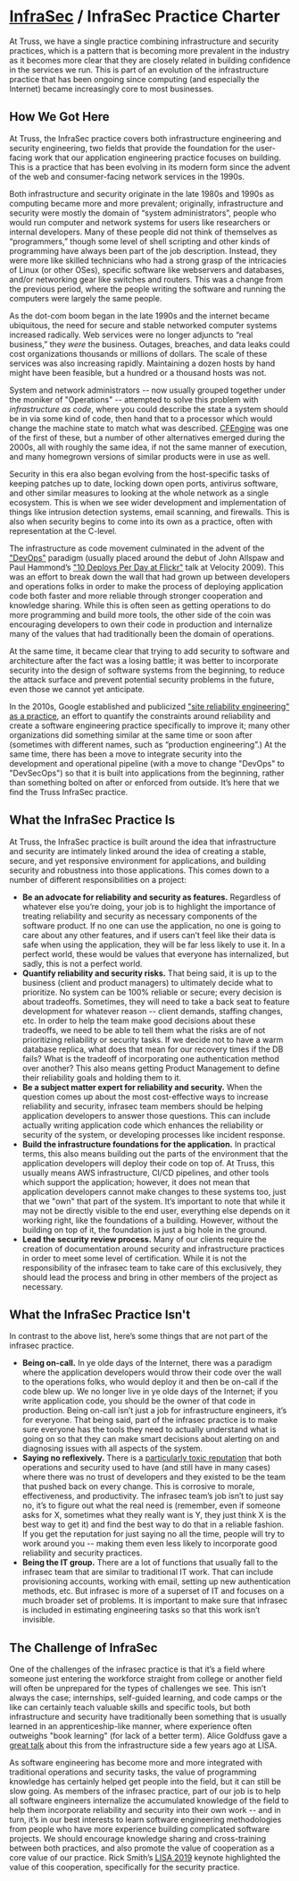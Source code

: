 # [InfraSec](README.md) / InfraSec Practice Charter

At Truss, we have a single practice combining infrastructure and security
practices, which is a pattern that is becoming more prevalent in the
industry as it becomes more clear that they are closely related in
building confidence in the services we run. This is part of an evolution
of the infrastructure practice that has been ongoing since computing
(and especially the Internet) became increasingly core to most businesses.

## How We Got Here

At Truss, the InfraSec practice covers both infrastructure engineering
and security engineering, two fields that provide the foundation for
the user-facing work that our application engineering practice focuses
on building. This is a practice that has been evolving in its modern
form since the advent of the web and consumer-facing network services
in the 1990s.

Both infrastructure and security originate in the late 1980s and 1990s
as computing became more and more prevalent; originally, infrastructure
and security were mostly the domain of “system administrators”, people
who would run computer and network systems for users like researchers
or internal developers. Many of these people did not think of themselves
as “programmers,” though some level of shell scripting and other kinds
of programming have always been part of the job description. Instead,
they were more like skilled technicians who had a strong grasp of the
intricacies of Linux (or other OSes), specific software like webservers
and databases, and/or networking gear like switches and routers. This
was a change from the previous period, where the people writing the
software and running the computers were largely the same people.

As the dot-com boom began in the late 1990s and the internet became
ubiquitous, the need for secure and stable networked computer systems
increased radically. Web services were no longer adjuncts to “real
business,” they *were* the business. Outages, breaches, and data leaks
could cost organizations thousands or millions of dollars. The scale
of these services was also increasing rapidly. Maintaining a dozen
hosts by hand might have been feasible, but a hundred or a thousand
hosts was not.

System and network administrators -- now usually grouped together under
the moniker of "Operations" -- attempted to solve this problem with
*infrastructure as code*, where you could describe the state a system
should be in via some kind of code, then hand that to a processor which
would change the machine state to match what was described.
[CFEngine](https://en.wikipedia.org/wiki/CFEngine) was one of the first
of these, but a number of other alternatives emerged during the 2000s,
all with roughly the same idea, if not the same manner of execution, and
many homegrown versions of similar products were in use as well.

Security in this era also began evolving from the host-specific tasks of
keeping patches up to date, locking down open ports, antivirus software,
and other similar measures to looking at the whole network as a single
ecosystem. This is when we see wider development and implementation of
things like intrusion detection systems, email scanning, and firewalls.
This is also when security begins to come into its own as a practice,
often with representation at the C-level.

The infrastructure as code movement culminated in the advent of the
["DevOps"](https://en.wikipedia.org/wiki/DevOps) paradigm (usually placed
around the debut of John Allspaw and Paul Hammond’s ["10 Deploys Per Day
at Flickr"](https://www.youtube.com/watch?v=LdOe18KhtT4) talk at Velocity
2009). This was an effort to break down the wall that had grown up between
developers and operations folks in order to make the process of deploying
application code both faster and more reliable through stronger
cooperation and knowledge sharing. While this is often seen as getting
operations to do more programming and build more tools, the other side
of the coin was encouraging developers to own their code in production
and internalize many of the values that had traditionally been the
domain of operations.

At the same time, it became clear that trying to add security to software
and architecture after the fact was a losing battle; it was better to
incorporate security into the design of software systems from the
beginning, to reduce the attack surface and prevent potential security
problems in the future, even those we cannot yet anticipate.

In the 2010s, Google established and publicized ["site reliability
engineering" as a practice](https://landing.google.com/sre/books/), an
effort to quantify the constraints around reliability and create a
software engineering practice specifically to improve it; many other
organizations did something similar at the same time or soon after
(sometimes with different names, such as “production engineering”.)
At the same time, there has been a move to integrate security into the
development and operational pipeline (with a move to change "DevOps" to
"DevSecOps") so that it is built into applications from the beginning,
rather than something bolted on after or enforced from outside. It’s
here that we find the Truss InfraSec practice.

## What the InfraSec Practice Is

At Truss, the InfraSec practice is built around the idea that
infrastructure and security are intimately linked around the idea of
creating a stable, secure, and yet responsive environment for applications,
and building security and robustness into those applications. This comes
down to a number of different responsibilities on a project:

* **Be an advocate for reliability and security as features.** Regardless
  of whatever else you’re doing, your job is to highlight the importance
  of treating reliability and security as necessary components of the
  software product. If no one can use the application, no one is going to
  care about any other features, and if users can’t feel like their data
  is safe when using the application, they will be far less likely to use
  it. In a perfect world, these would be values that everyone has
  internalized, but sadly, this is not a perfect world.
* **Quantify reliability and security risks.** That being said, it is up
  to the business (client and product managers) to ultimately decide what
  to prioritize. No system can be 100% reliable or secure; every decision
  is about tradeoffs. Sometimes, they will need to take a back seat to
  feature development for whatever reason -- client demands, staffing
  changes, etc. In order to help the team make good decisions about these
  tradeoffs, we need to be able to tell them what the risks are of not
  prioritizing reliability or security tasks. If we decide not to have a
  warm database replica, what does that mean for our recovery times if
  the DB fails? What is the tradeoff of incorporating one authentication
  method over another? This also means getting Product Management to
  define their reliability goals and holding them to it.
* **Be a subject matter expert for reliability and security.** When the
  question comes up about the most cost-effective ways to increase
  reliability and security, infrasec team members should be helping
  application developers to answer those questions. This can include
  actually writing application code which enhances the reliability or
  security of the system, or developing processes like incident response.
* **Build the infrastructure foundations for the application.** In
  practical terms, this also means building out the parts of the
  environment that the application developers will deploy their code on
  top of. At Truss, this usually means AWS infrastructure, CI/CD pipelines,
  and other tools which support the application; however, it does not mean
  that application developers cannot make changes to these systems too,
  just that we "own" that part of the system. It’s important to note
  that while it may not be directly visible to the end user, everything
  else depends on it working right, like the foundations of a building.
  However, without the building on top of it, the foundation is just a
  big hole in the ground.
* **Lead the security review process.** Many of our clients require the
  creation of documentation around security and infrastructure practices
  in order to meet some level of certification. While it is not the
  responsibility of the infrasec team to take care of this exclusively,
  they should lead the process and bring in other members of the project
  as necessary.

## What the InfraSec Practice Isn't

In contrast to the above list, here’s some things that are not part
of the infrasec practice.

* **Being on-call.** In ye olde days of the Internet, there was a
  paradigm where the application developers would throw their code over
  the wall to the operations folks, who would deploy it and then be
  on-call if the code blew up. We no longer live in ye olde days of the
  Internet; if you write application code, you should be the owner of
  that code in production. Being on-call isn’t just a job for
  infrastructure engineers, it’s for everyone. That being said, part of
  the infrasec practice is to make sure everyone has the tools they need
  to actually understand what is going on so that they can make smart
  decisions about alerting on and diagnosing issues with all aspects of
  the system.
* **Saying no reflexively.** There is a [particularly toxic
  reputation](https://en.wikipedia.org/wiki/Bastard_Operator_From_Hell)
  that both operations and security used to have (and still have in
  many cases) where there was no trust of developers and they existed to
  be the team that pushed back on every change. This is corrosive to
  morale, effectiveness, and productivity. The infrasec team’s job
  isn’t to just say no, it’s to figure out what the real need is
  (remember, even if someone asks for X, sometimes what they really want
  is Y, they just think X is the best way to get it) and find the best
  way to do that in a reliable fashion. If you get the reputation for
  just saying no all the time, people will try to work around you --
  making them even less likely to incorporate good reliability and
  security practices.
* **Being the IT group.** There are a lot of functions that usually fall
  to the infrasec team that are similar to traditional IT work. That can
  include provisioning accounts, working with email, setting up new
  authentication methods, etc. But infrasec is more of a superset of IT
  and focuses on a much broader set of problems. It is important to make
  sure that infrasec is included in estimating engineering tasks so that
  this work isn’t invisible.

## The Challenge of InfraSec

One of the challenges of the infrasec practice is that it’s a field
where someone just entering the workforce straight from college or
another field will often be unprepared for the types of challenges we
see. This isn’t always the case; internships, self-guided learning, and
code camps or the like can certainly teach valuable skills and specific
tools, but both infrastructure and security have traditionally been
something that is usually learned in an apprenticeship-like manner, where
experience often outweighs "book learning" (for lack of a better term).
Alice Goldfuss gave a [great
talk](https://www.usenix.org/conference/lisa16/conference-program/presentation/goldfuss)
about this from the infrastructure side a few years ago at LISA.

As software engineering has become more and more integrated with
traditional operations and security tasks, the value of programming
knowledge has certainly helped get people into the field, but it can
still be slow going. As members of the infrasec practice, part of our
job is to help all software engineers internalize the accumulated
knowledge of the field to help them incorporate reliability and security
into their own work -- and in turn, it’s in our best interests to learn
software engineering methodologies from people who have more experience
building complicated software projects. We should encourage knowledge
sharing and cross-training between both practices, and also promote the
value of cooperation as a core value of our practice. Rick Smith’s [LISA
2019](https://www.usenix.org/conference/lisa19/presentation/smith)
keynote highlighted the value of this cooperation, specifically for the
security practice.
